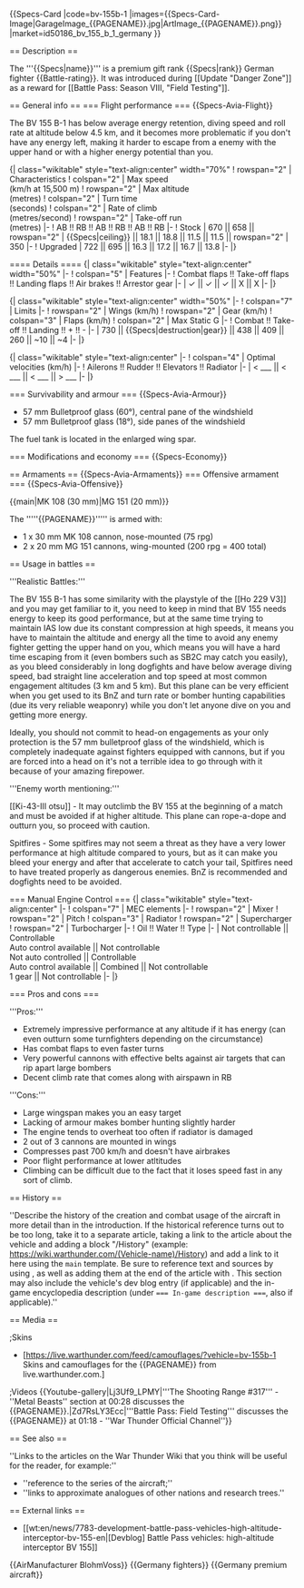{{Specs-Card
|code=bv-155b-1
|images={{Specs-Card-Image|GarageImage_{{PAGENAME}}.jpg|ArtImage_{{PAGENAME}}.png}}
|market=id50186_bv_155_b_1_germany
}}

== Description ==
<!-- ''In the description, the first part should be about the history of and the creation and combat usage of the aircraft, as well as its key features. In the second part, tell the reader about the aircraft in the game. Insert a screenshot of the vehicle, so that if the novice player does not remember the vehicle by name, he will immediately understand what kind of vehicle the article is talking about.'' -->
The '''{{Specs|name}}''' is a premium gift rank {{Specs|rank}} German fighter {{Battle-rating}}. It was introduced during [[Update "Danger Zone"]] as a reward for [[Battle Pass: Season VIII, "Field Testing"]].

== General info ==
=== Flight performance ===
{{Specs-Avia-Flight}}
<!-- ''Describe how the aircraft behaves in the air. Speed, manoeuvrability, acceleration and allowable loads - these are the most important characteristics of the vehicle.'' -->
The BV 155 B-1 has below average energy retention, diving speed and roll rate at altitude below 4.5 km, and it becomes more problematic if you don't have any energy left, making it harder to escape from a enemy with the upper hand or with a higher energy potential than you.

{| class="wikitable" style="text-align:center" width="70%"
! rowspan="2" | Characteristics
! colspan="2" | Max speed<br>(km/h at 15,500 m)
! rowspan="2" | Max altitude<br>(metres)
! colspan="2" | Turn time<br>(seconds)
! colspan="2" | Rate of climb<br>(metres/second)
! rowspan="2" | Take-off run<br>(metres)
|-
! AB !! RB !! AB !! RB !! AB !! RB
|-
! Stock
| 670 || 658 || rowspan="2" | {{Specs|ceiling}} || 18.1 || 18.8 || 11.5 || 11.5 || rowspan="2" | 350
|-
! Upgraded
| 722 || 695 || 16.3 || 17.2 || 16.7 || 13.8
|-
|}

==== Details ====
{| class="wikitable" style="text-align:center" width="50%"
|-
! colspan="5" | Features
|-
! Combat flaps !! Take-off flaps !! Landing flaps !! Air brakes !! Arrestor gear
|-
| ✓ || ✓ || ✓ || X || X     <!-- ✓ -->
|-
|}

{| class="wikitable" style="text-align:center" width="50%"
|-
! colspan="7" | Limits
|-
! rowspan="2" | Wings (km/h)
! rowspan="2" | Gear (km/h)
! colspan="3" | Flaps (km/h)
! colspan="2" | Max Static G
|-
! Combat !! Take-off !! Landing !! + !! -
|-
| 730 <!-- {{Specs|destruction|body}} --> || {{Specs|destruction|gear}} || 438 || 409 || 260 || ~10 || ~4
|-
|}

{| class="wikitable" style="text-align:center"
|-
! colspan="4" | Optimal velocities (km/h)
|-
! Ailerons !! Rudder !! Elevators !! Radiator
|-
| < ___ || < ___ || < ___ || > ___
|-
|}

=== Survivability and armour ===
{{Specs-Avia-Armour}}
<!-- ''Examine the survivability of the aircraft. Note how vulnerable the structure is and how secure the pilot is, whether the fuel tanks are armoured, etc. Describe the armour, if there is any, and also mention the vulnerability of other critical aircraft systems.'' -->

* 57 mm Bulletproof glass (60°), central pane of the windshield
* 57 mm Bulletproof glass (18°), side panes of the windshield

The fuel tank is located in the enlarged wing spar.

=== Modifications and economy ===
{{Specs-Economy}}

== Armaments ==
{{Specs-Avia-Armaments}}
=== Offensive armament ===
{{Specs-Avia-Offensive}}
<!-- ''Describe the offensive armament of the aircraft, if any. Describe how effective the cannons and machine guns are in a battle, and also what belts or drums are better to use. If there is no offensive weaponry, delete this subsection.'' -->
{{main|MK 108 (30 mm)|MG 151 (20 mm)}}

The '''''{{PAGENAME}}''''' is armed with:

* 1 x 30 mm MK 108 cannon, nose-mounted (75 rpg)
* 2 x 20 mm MG 151 cannons, wing-mounted (200 rpg = 400 total)

== Usage in battles ==
<!-- ''Describe the tactics of playing in the aircraft, the features of using aircraft in a team and advice on tactics. Refrain from creating a "guide" - do not impose a single point of view, but instead, give the reader food for thought. Examine the most dangerous enemies and give recommendations on fighting them. If necessary, note the specifics of the game in different modes (AB, RB, SB).'' -->
'''Realistic Battles:'''

The BV 155 B-1 has some similarity with the playstyle of the [[Ho 229 V3]] and you may get familiar to it, you need to keep in mind that BV 155 needs energy to keep its good performance, but at the same time trying to maintain IAS low due its constant compression at high speeds, it means you have to maintain the altitude and energy all the time to avoid any enemy fighter getting the upper hand on you, which means you will have a hard time escaping from it (even bombers such as SB2C may catch you easily), as you bleed considerably in long dogfights and have below average diving speed, bad straight line acceleration and top speed at most common engagement altitudes (3 km and 5 km). But this plane can be very efficient when you get used to its BnZ and turn rate or bomber hunting capabilities (due its very reliable weaponry) while you don't let anyone dive on you and getting more energy.

Ideally, you should not commit to head-on engagements as your only protection is the 57 mm bulletproof glass of the windshield, which is completely inadequate against fighters equipped with cannons, but if you are forced into a head on it's not a terrible idea to go through with it because of your amazing firepower.

'''Enemy worth mentioning:'''

[[Ki-43-III otsu]] - It may outclimb the BV 155 at the beginning of a match and must be avoided if at higher altitude. This plane can rope-a-dope and outturn you, so proceed with caution.

Spitfires - Some spitfires may not seem a threat as they have a very lower performance at high altitude compared to yours, but as it can make you bleed your energy and after that accelerate to catch your tail, Spitfires need to have treated properly as dangerous enemies. BnZ is recommended and dogfights need to be avoided.

=== Manual Engine Control ===
{| class="wikitable" style="text-align:center"
|-
! colspan="7" | MEC elements
|-
! rowspan="2" | Mixer
! rowspan="2" | Pitch
! colspan="3" | Radiator
! rowspan="2" | Supercharger
! rowspan="2" | Turbocharger
|-
! Oil !! Water !! Type
|-
| Not controllable || Controllable<br>Auto control available || Not controllable<br>Not auto controlled || Controllable<br>Auto control available || Combined || Not controllable<br>1 gear || Not controllable
|-
|}

=== Pros and cons ===
<!-- ''Summarise and briefly evaluate the vehicle in terms of its characteristics and combat effectiveness. Mark its pros and cons in the bulleted list. Try not to use more than 6 points for each of the characteristics. Avoid using categorical definitions such as "bad", "good" and the like - use substitutions with softer forms such as "inadequate" and "effective".'' -->

'''Pros:'''

* Extremely impressive performance at any altitude if it has energy (can even outturn some turnfighters depending on the circumstance)
* Has combat flaps to even faster turns
* Very powerful cannons with effective belts against air targets that can rip apart large bombers
* Decent climb rate that comes along with airspawn in RB

'''Cons:'''

* Large wingspan makes you an easy target
* Lacking of armour makes bomber hunting slightly harder
* The engine tends to overheat too often if radiator is damaged
* 2 out of 3 cannons are mounted in wings
* Compresses past 700 km/h and doesn't have airbrakes
* Poor flight performance at lower atltitudes
* Climbing can be difficult due to the fact that it loses speed fast in any sort of climb.

== History ==
<!-- ''Describe the history of the creation and combat usage of the aircraft in more detail than in the introduction. If the historical reference turns out to be too long, take it to a separate article, taking a link to the article about the vehicle and adding a block "/History" (example: <nowiki>https://wiki.warthunder.com/(Vehicle-name)/History</nowiki>) and add a link to it here using the <code>main</code> template. Be sure to reference text and sources by using <code><nowiki><ref></ref></nowiki></code>, as well as adding them at the end of the article with <code><nowiki><references /></nowiki></code>. This section may also include the vehicle's dev blog entry (if applicable) and the in-game encyclopedia description (under <code><nowiki>=== In-game description ===</nowiki></code>, also if applicable).'' -->
''Describe the history of the creation and combat usage of the aircraft in more detail than in the introduction. If the historical reference turns out to be too long, take it to a separate article, taking a link to the article about the vehicle and adding a block "/History" (example: <nowiki>https://wiki.warthunder.com/(Vehicle-name)/History</nowiki>) and add a link to it here using the <code>main</code> template. Be sure to reference text and sources by using <code><nowiki><ref></ref></nowiki></code>, as well as adding them at the end of the article with <code><nowiki><references /></nowiki></code>. This section may also include the vehicle's dev blog entry (if applicable) and the in-game encyclopedia description (under <code><nowiki>=== In-game description ===</nowiki></code>, also if applicable).''

== Media ==
<!-- ''Excellent additions to the article would be video guides, screenshots from the game, and photos.'' -->

;Skins

* [https://live.warthunder.com/feed/camouflages/?vehicle=bv-155b-1 Skins and camouflages for the {{PAGENAME}} from live.warthunder.com.]

;Videos
{{Youtube-gallery|Lj3Uf9_LPMY|'''The Shooting Range #317''' - ''Metal Beasts'' section at 00:28 discusses the {{PAGENAME}}.|Zd7RsLY3Ecc|'''Battle Pass: Field Testing''' discusses the {{PAGENAME}} at 01:18 - ''War Thunder Official Channel''}}

== See also ==
<!-- ''Links to the articles on the War Thunder Wiki that you think will be useful for the reader, for example:''
* ''reference to the series of the aircraft;''
* ''links to approximate analogues of other nations and research trees.'' -->
''Links to the articles on the War Thunder Wiki that you think will be useful for the reader, for example:''

* ''reference to the series of the aircraft;''
* ''links to approximate analogues of other nations and research trees.''

== External links ==
<!-- ''Paste links to sources and external resources, such as:''
* ''topic on the official game forum;''
* ''other literature.'' -->

* [[wt:en/news/7783-development-battle-pass-vehicles-high-altitude-interceptor-bv-155-en|[Devblog] Battle Pass vehicles: high-altitude interceptor BV 155]]

{{AirManufacturer BlohmVoss}}
{{Germany fighters}}
{{Germany premium aircraft}}
